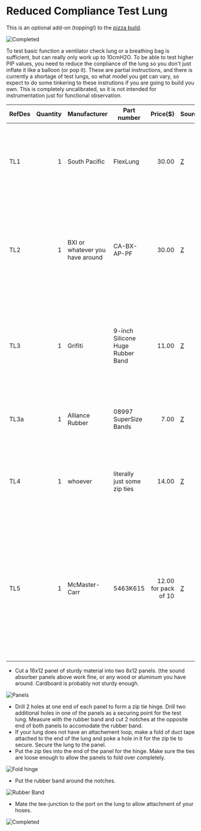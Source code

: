 # Reduced Compliance Test Lung

This is an optional add-on (topping!) to the [pizza build](pizza_build.md).

![Completed](TestLung4.jpg)

To test basic function a ventilator check lung or a breathing bag is sufficient, but can really only work up to 10cmH2O.  To be able to test higher PIP values, you need to reduce the conpliance of the lung so you don't just inflate it like a balloon (or pop it).  These are partial instructions, and there is currently a shortage of test lungs, so what model you get can vary, so expect to do some tinkering to these instrutions if you are going to build you own.  This is completely uncalibrated, so it is not intended for instrumentation just for functional observation.

| RefDes | Quantity | Manufacturer  | Part number         | Price($) | Sources         | Notes |
| ------ |---------:| ------------- | ------------------- | --------:|-----------------| ----- |
| TL1    |        1 | South Pacific | FlexLung            |     30.00| [Z][TL1amzn]     | Test Lung or breathing bag or equivalent, many models out there, check eBay as well |
| TL2    |        1 | BXI or whatever you have around| CA-BX-AP-PF |    30.00 | [Z][TL2amzn]     | Just some sturdy material.  Aluminum, wood, whatevery you have around. 1x 16x12 sheet needed, or 2x 8x12 sheets |
| TL3    |        1 | Grifiti | 9-inch Silicone Huge Rubber Band   |     11.00| [Z][TL3amzn]     | just a big rubber band.  several jumbo rubber bands or resistance tubing from an exercise device will work. |
| TL3a    |        1 | Alliance Rubber | 08997 SuperSize Bands  |     7.00| [Z][TL3aamzn]     | just some more big rubber bands. good for tuning the response. |
| TL4    |        1 | whoever | literally just some zip ties   |     14.00| [Z][TL4amzn]     | hopefully you have some zip ties at home already but if not, here's a link |
| TL5   |        1 | McMaster-Carr | 5463K615   |     12.00 for pack of 10| [Z][TL5mcmc]     | tee-juction to connect hoses to your test lung.  Again sizes vary so this is just a suggestion.  Find the right part for your hoses and your lung.  Expect to use some tape to ensure a tight seal. |

[TL1amzn]:  https://www.amazon.com/FlexLung-Biomedical-Ventilator-Testing-Demonstration/dp/B07B876P9C
[TL2amzn]:  https://www.amazon.com/gp/product/B077Q2HYMW
[TL3amzn]:  https://www.amazon.com/Wrapping-Exercise-Chemical-Resistant-Silicone/dp/B0070EEGTK
[TL3aamzn]:  https://www.amazon.com/gp/product/B0017D16PW
[TL4amzn]: https://www.amazon.com/gp/product/B0777LWBD9
[TL5mcmc]:  https://www.mcmaster.com/5463K615

* Cut a 16x12 panel of sturdy material into two 8x12 panels. (the sound absorber panels above work fine, or any wood or aluminum you have around.  Cardboard is probably not sturdy enough.

![Panels](TestLung1.jpg)

* Drill 2 holes at one end of each panel to form a zip tie hinge.  Drill two additional holes in one of the panels as a securing point for the test lung.  Measure with the rubber band and cut 2 notches at the opposite end of both panels to accomodate the rubber band.  
* If your lung does not have an attachement loop, make a fold of duct tape attached to the end of the lung and poke a hole in it for the zip tie to secure.  Secure the lung to the panel.
* Put the zip ties into the end of the panel for the hinge. Make sure the ties are loose enough to allow the panels to fold over completely.

![Fold hinge](TestLung2.jpg)

* Put the rubber band around the notches.

![Rubber Band](TestLung3.jpg)

* Mate the tee-junction to the port on the lung to allow attachment of your hoses.

![Completed](TestLung4.jpg)
